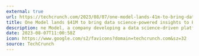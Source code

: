 ```yaml
---
external: true
url: https://techcrunch.com/2023/08/07/one-model-lands-41m-to-bring-data-science-powered-insights-to-hr/
title: One Model lands $41M to bring data science-powered insights to HR
description: ne Model, a company developing a data science-driven platform for HR, has raised $41 million in a funding round.
date: 2023-08-07T11:00:58Z
icon: https://www.google.com/s2/favicons?domain=techcrunch.com&sz=32
source: TechCrunch
---
```

